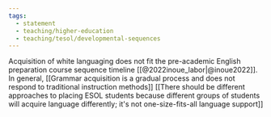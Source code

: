 ```yaml
---
tags: 
  - statement
  - teaching/higher-education
  - teaching/tesol/developmental-sequences
---
```

Acquisition of white languaging does not fit the pre-academic English preparation course sequence timeline [[@2022inoue_labor|@inoue2022]]. In general, [[Grammar acquisition is a gradual process and does not respond to traditional instruction methods]] [[There should be different approaches to placing ESOL students because different groups of students will acquire language differently; it's not one-size-fits-all language support]]